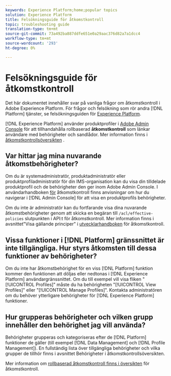 ```yaml
---
keywords: Experience Platform;home;popular topics
solution: Experience Platform
title: Felsökningsguide för åtkomstkontroll
topic: troubleshooting guide
translation-type: tm+mt
source-git-commit: 73a492ba887ddfe651e0a29aac376d82a7a1dcc4
workflow-type: tm+mt
source-wordcount: '293'
ht-degree: 0%

---
```



# Felsökningsguide för åtkomstkontroll

Det här dokumentet innehåller svar på vanliga frågor om åtkomstkontroll i Adobe Experience Platform. För frågor och felsökning som rör andra [!DNL Platform] tjänster, se felsökningsguiden för [Experience Platform](../landing/troubleshooting.md).

[!DNL Experience Platform] använder produktprofiler i [Adobe Admin Console](http://adminconsole.adobe.com) för att tillhandahålla rollbaserad **åtkomstkontroll** som länkar användare med behörigheter och sandlådor.  Mer information finns i [åtkomstkontrollsöversikten](home.md) .

## Var hittar jag mina nuvarande åtkomstbehörigheter?

Om du är systemadministratör, produktadministratör eller produktprofiladministratör för din IMS-organisation kan du visa din tilldelade produktprofil och de behörigheter den ger inom Adobe Admin Console. I användarhandboken [för](./ui/overview.md) åtkomstkontroll finns anvisningar om hur du navigerar i [!DNL Admin Console] för att visa en produktprofils behörigheter.

Om du inte är administratör kan du fortfarande visa dina nuvarande åtkomstbehörigheter genom att skicka en begäran till `/acl/effective-policies` slutpunkten i API:t för åtkomstkontroll. Mer information finns i avsnittet&quot;Visa gällande principer&quot; i [utvecklarhandboken](./api/effective-policies.md) för åtkomstkontroll.

## Vissa funktioner i [!DNL Platform] gränssnittet är inte tillgängliga. Hur styrs åtkomsten till dessa funktioner av behörigheter?

Om du inte har åtkomstbehörighet för en viss [!DNL Platform] funktion kommer den funktionen att döljas eller nedtonas i [!DNL Experience Platform] användargränssnittet. Om du till exempel vill visa fliken &quot;[!UICONTROL Profiles]&quot; måste du ha behörigheten &quot;[!UICONTROL View Profiles]&quot; eller &quot;[!UICONTROL Manage Profiles]&quot;. Kontakta administratören om du behöver ytterligare behörigheter för [!DNL Experience Platform] funktioner.

## Hur grupperas behörigheter och vilken grupp innehåller den behörighet jag vill använda?

Behörigheter grupperas och kategoriseras efter de [!DNL Platform] funktioner de gäller (till exempel [!DNL Data Management] och [!DNL Profile Management]). En fullständig lista över tillgängliga behörigheter och vilka grupper de tillhör finns i avsnittet [](home.md#permissions) Behörigheter i åtkomstkontrollsöversikten.

Mer information om [rollbaserad åtkomstkontroll finns i översikten](home.md) för åtkomstkontroll.